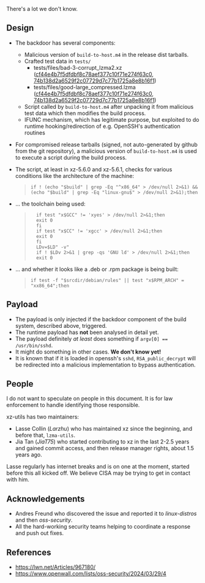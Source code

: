 There's a lot we don't know.

## Design
* The backdoor has several components:
  - Malicious version of `build-to-host.m4` in the release dist tarballs.
  - Crafted test data in `tests/`
    - tests/files/bad-3-corrupt_lzma2.xz ([cf44e4b7f5dfdbf8c78aef377c10f71e274f63c0](https://github.com/tukaani-project/xz/commit/cf44e4b7f5dfdbf8c78aef377c10f71e274f63c0), [74b138d2a6529f2c07729d7c77b1725a8e8b16f1](https://github.com/tukaani-project/xz/commit/74b138d2a6529f2c07729d7c77b1725a8e8b16f1))
    - tests/files/good-large_compressed.lzma ([cf44e4b7f5dfdbf8c78aef377c10f71e274f63c0](https://github.com/tukaani-project/xz/commit/cf44e4b7f5dfdbf8c78aef377c10f71e274f63c0), [74b138d2a6529f2c07729d7c77b1725a8e8b16f1](https://github.com/tukaani-project/xz/commit/74b138d2a6529f2c07729d7c77b1725a8e8b16f1))
  - Script called by `build-to-host.m4` after unpacking it from malicious test data which then modifies the build process.
  - IFUNC mechanism, which has legitimate purpose, but exploited to do runtime hooking/redirection
    of e.g. OpenSSH's authentication routines

* For compromised release tarballs (signed, not auto-generated by github from the git repository),
  a malicious version of `build-to-host.m4` is used to execute a script during the build process.

* The script, at least in xz-5.6.0 and xz-5.6.1, checks for various conditions like the architecture
  of the machine:
  >```if ! (echo "$build" | grep -Eq "^x86_64" > /dev/null 2>&1) && (echo "$build" | grep -Eq "linux-gnu$" > /dev/null 2>&1);then```

* ... the toolchain being used:
  > ```
  >   if test "x$GCC" != 'xyes' > /dev/null 2>&1;then
  >   exit 0
  >   fi
  >   if test "x$CC" != 'xgcc' > /dev/null 2>&1;then
  >   exit 0
  >   fi
  >   LDv=$LD" -v"
  >   if ! $LDv 2>&1 | grep -qs 'GNU ld' > /dev/null 2>&1;then
  >   exit 0
  > ```

* ... and whether it looks like a .deb or .rpm package is being built:
  > `if test -f "$srcdir/debian/rules" || test "x$RPM_ARCH" = "xx86_64";then`

## Payload

* The payload is only injected if the backdoor component of the build system, described above, triggered.
* The runtime payload has __not__ been analysed in detail yet.
* The payload definitely _at least_ does something if `argv[0] == /usr/bin/sshd`.
* It might do something in other cases. **We don't know yet!**
* It is known that if it is loaded in openssh's `sshd`, `RSA_public_decrypt` will be redirected into a malicious implementation to bypass authentication.

## People

I do not want to speculate on people in this document. It is for law enforcement to handle identifying those responsible.

xz-utils has two maintainers:
* Lasse Collin (_Larzhu_) who has maintained xz since the beginning, and before that, `lzma-utils`.
* Jia Tan (_JiaT75_) who started contributing to xz in the last 2-2.5 years and gained commit access, and then release manager rights, about 1.5 years ago.

Lasse regularly has internet breaks and is on one at the moment, started before this all kicked off. We believe CISA may be trying to get in contact with him.

## Acknowledgements

* Andres Freund who discovered the issue and reported it to *linux-distros* and then *oss-security*.
* All the hard-working security teams helping to coordinate a response and push out fixes.

## References
* https://lwn.net/Articles/967180/
* https://www.openwall.com/lists/oss-security/2024/03/29/4